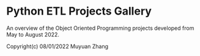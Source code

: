 Python ETL Projects Gallery
===========================

An overview of the Object Oriented Programming projects developed from May to August 2022.

Copyright(c)	08/01/2022 Muyuan Zhang
